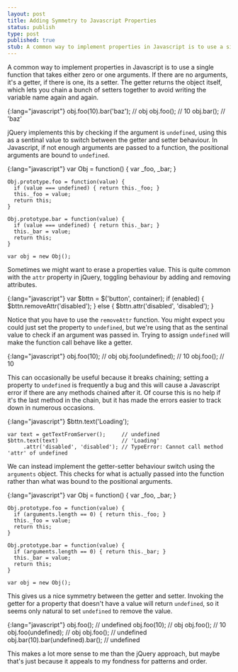 ```yaml
---
layout: post
title: Adding Symmetry to Javascript Properties
status: publish
type: post
published: true
stub: A common way to implement properties in Javascript is to use a single function that takes either zero or one arguments. `obj.foo(10)` sets a value and `obj.foo()` gets a value. But how does jQuery's implementation lose symmetry and how could it be fixed?
---
```

A common way to implement properties in Javascript is to use a single function that takes either zero or one arguments. If there are no arguments, it's a getter, if there is one, its a setter. The getter returns the object itself, which lets you chain a bunch of setters together to avoid writing the variable name again and again.

{:lang="javascript"}
    obj.foo(10).bar('baz'); // obj
    obj.foo();              // 10
    obj.bar();              // 'baz'

jQuery implements this by checking if the argument is `undefined`, using this as a sentinal value to switch between the getter and setter behaviour. In Javascript, if not enough arguments are passed to a function, the positional arguments are bound to `undefined`.

{:lang="javascript"}
    var Obj = function() {
      var _foo, _bar;
    }

    Obj.prototype.foo = function(value) {
      if (value === undefined) { return this._foo; }
      this._foo = value;
      return this;
    }

    Obj.prototype.bar = function(value) {
      if (value === undefined) { return this._bar; }
      this._bar = value;
      return this;
    }

    var obj = new Obj();

Sometimes we might want to erase a properties value. This is quite common with the `attr` property in jQuery, toggling behaviour by adding and removing attributes.

{:lang="javascript"}
    var $bttn = $('button', container);
    if (enabled) {
      $bttn.removeAttr('disabled');
    } else {
      $bttn.attr('disabled', 'disabled');
    }

Notice that you have to use the `removeAttr` function. You might expect you could just set the property to `undefined`, but we're using that as the sentinal value to check if an argument was passed in. Trying to assign `undefined` will make the function call behave like a getter.

{:lang="javascript"}
    obj.foo(10);        // obj
    obj.foo(undefined); // 10
    obj.foo();          // 10

This can occasionally be useful because it breaks chaining; setting a property to `undefined` is frequently a bug and this will cause a Javascript error if there are any methods chained after it. Of course this is no help if it's the last method in the chain, but it has made the errors easier to track down in numerous occasions.

{:lang="javascript"}
    $bttn.text('Loading');

    var text = getTextFromServer();     // undefined
    $bttn.text(text)                    // 'Loading'
         .attr('disabled', 'disabled'); // TypeError: Cannot call method 'attr' of undefined

We can instead implement the getter-setter behaviour switch using the `arguments` object. This checks for what is actually passed into the function rather than what was bound to the positional arguments.

{:lang="javascript"}
    var Obj = function() {
      var _foo, _bar;
    }

    Obj.prototype.foo = function(value) {
      if (arguments.length == 0) { return this._foo; }
      this._foo = value;
      return this;
    }

    Obj.prototype.bar = function(value) {
      if (arguments.length == 0) { return this._bar; }
      this._bar = value;
      return this;
    }

    var obj = new Obj();

This gives us a nice symmetry between the getter and setter. Invoking the getter for a property that doesn't have a value will return `undefined`, so it seems only natural to set `undefined` to remove the value.

{:lang="javascript"}
    obj.foo();                        // undefined
    obj.foo(10);                      // obj
    obj.foo();                        // 10
    obj.foo(undefined);               // obj
    obj.foo();                        // undefined
    obj.bar(10).bar(undefined).bar(); // undefined

This makes a lot more sense to me than the jQuery approach, but maybe that's just because it appeals to my fondness for patterns and order.
